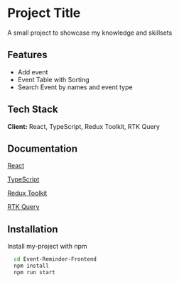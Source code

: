 
# Project Title

A small project to showcase my knowledge and skillsets

## Features

- Add event
- Event Table with Sorting
- Search Event by names and event type


## Tech Stack

**Client:** React, TypeScript, Redux Toolkit, RTK Query 



## Documentation

[React](https://react.dev/)

[TypeScript](https://www.typescriptlang.org/)

[Redux Toolkit](https://redux-toolkit.js.org/)

[RTK Query](https://redux-toolkit.js.org/rtk-query/overview)


## Installation

Install my-project with npm

```bash
  cd Event-Reminder-Frontend
  npm install 
  npm run start
```
    
